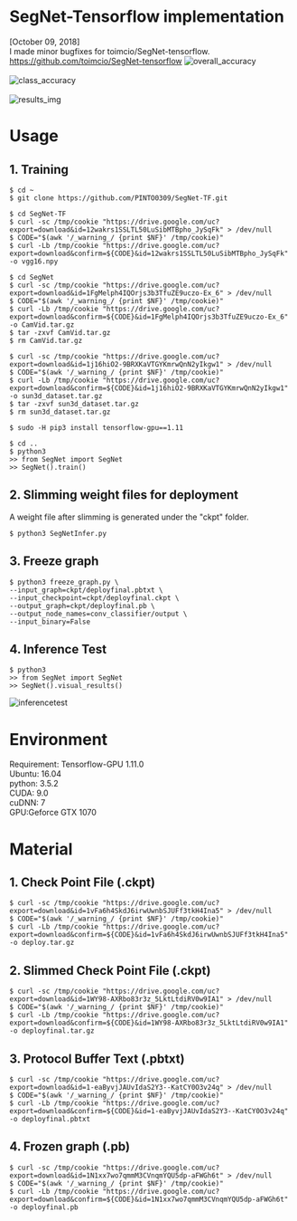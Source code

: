 # SegNet-Tensorflow implementation
[October 09, 2018]  
I made minor bugfixes for toimcio/SegNet-tensorflow.   
https://github.com/toimcio/SegNet-tensorflow
![overall_accuracy](https://github.com/PINTO0309/SegNet-TF/blob/master/result/overall_accuracy.png)
<br><br>
![class_accuracy](https://github.com/PINTO0309/SegNet-TF/blob/master/result/class_accuracy.png)
<br><br>
![results_img](https://github.com/PINTO0309/SegNet-TF/blob/master/result/results_img.png)
# Usage
## 1. Training
```
$ cd ~
$ git clone https://github.com/PINTO0309/SegNet-TF.git

$ cd SegNet-TF
$ curl -sc /tmp/cookie "https://drive.google.com/uc?export=download&id=12wakrs1SSLTL50LuSibMTBpho_JySqFk" > /dev/null
$ CODE="$(awk '/_warning_/ {print $NF}' /tmp/cookie)"
$ curl -Lb /tmp/cookie "https://drive.google.com/uc?export=download&confirm=${CODE}&id=12wakrs1SSLTL50LuSibMTBpho_JySqFk" -o vgg16.npy

$ cd SegNet
$ curl -sc /tmp/cookie "https://drive.google.com/uc?export=download&id=1FgMelph4IQOrjs3b3TfuZE9uczo-Ex_6" > /dev/null
$ CODE="$(awk '/_warning_/ {print $NF}' /tmp/cookie)"
$ curl -Lb /tmp/cookie "https://drive.google.com/uc?export=download&confirm=${CODE}&id=1FgMelph4IQOrjs3b3TfuZE9uczo-Ex_6" -o CamVid.tar.gz
$ tar -zxvf CamVid.tar.gz
$ rm CamVid.tar.gz

$ curl -sc /tmp/cookie "https://drive.google.com/uc?export=download&id=1j16hiO2-9BRXKaVTGYKmrwQnN2yIkgw1" > /dev/null
$ CODE="$(awk '/_warning_/ {print $NF}' /tmp/cookie)"
$ curl -Lb /tmp/cookie "https://drive.google.com/uc?export=download&confirm=${CODE}&id=1j16hiO2-9BRXKaVTGYKmrwQnN2yIkgw1" -o sun3d_dataset.tar.gz
$ tar -zxvf sun3d_dataset.tar.gz
$ rm sun3d_dataset.tar.gz

$ sudo -H pip3 install tensorflow-gpu==1.11

$ cd ..
$ python3
>> from SegNet import SegNet
>> SegNet().train()
```
## 2. Slimming weight files for deployment
A weight file after slimming is generated under the "ckpt" folder.
```
$ python3 SegNetInfer.py
```
## 3. Freeze graph
```
$ python3 freeze_graph.py \
--input_graph=ckpt/deployfinal.pbtxt \
--input_checkpoint=ckpt/deployfinal.ckpt \
--output_graph=ckpt/deployfinal.pb \
--output_node_names=conv_classifier/output \
--input_binary=False
```
## 4. Inference Test
```
$ python3
>> from SegNet import SegNet
>> SegNet().visual_results()
```
![inferencetest](https://github.com/PINTO0309/SegNet-TF/blob/master/result/Inference_Test.png)
# Environment
Requirement: Tensorflow-GPU 1.11.0  
Ubuntu: 16.04  
python: 3.5.2  
CUDA: 9.0  
cuDNN: 7  
GPU:Geforce GTX 1070  

# Material
## 1. Check Point File (.ckpt)
```
$ curl -sc /tmp/cookie "https://drive.google.com/uc?export=download&id=1vFa6h4SkdJ6irwUwnbSJUFf3tkH4Ina5" > /dev/null
$ CODE="$(awk '/_warning_/ {print $NF}' /tmp/cookie)"
$ curl -Lb /tmp/cookie "https://drive.google.com/uc?export=download&confirm=${CODE}&id=1vFa6h4SkdJ6irwUwnbSJUFf3tkH4Ina5" -o deploy.tar.gz
```
## 2. Slimmed Check Point File (.ckpt)
```
$ curl -sc /tmp/cookie "https://drive.google.com/uc?export=download&id=1WY98-AXRbo83r3z_5LktLtdiRV0w9IA1" > /dev/null
$ CODE="$(awk '/_warning_/ {print $NF}' /tmp/cookie)"
$ curl -Lb /tmp/cookie "https://drive.google.com/uc?export=download&confirm=${CODE}&id=1WY98-AXRbo83r3z_5LktLtdiRV0w9IA1" -o deployfinal.tar.gz
```
## 3. Protocol Buffer Text (.pbtxt)
```
$ curl -sc /tmp/cookie "https://drive.google.com/uc?export=download&id=1-eaByvjJAUvIdaS2Y3--KatCY0O3v24q" > /dev/null
$ CODE="$(awk '/_warning_/ {print $NF}' /tmp/cookie)"
$ curl -Lb /tmp/cookie "https://drive.google.com/uc?export=download&confirm=${CODE}&id=1-eaByvjJAUvIdaS2Y3--KatCY0O3v24q" -o deployfinal.pbtxt
```
## 4. Frozen graph (.pb)
```
$ curl -sc /tmp/cookie "https://drive.google.com/uc?export=download&id=1N1xx7wo7qmmM3CVnqmYQU5dp-aFWGh6t" > /dev/null
$ CODE="$(awk '/_warning_/ {print $NF}' /tmp/cookie)"
$ curl -Lb /tmp/cookie "https://drive.google.com/uc?export=download&confirm=${CODE}&id=1N1xx7wo7qmmM3CVnqmYQU5dp-aFWGh6t" -o deployfinal.pb
```




